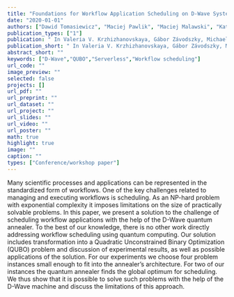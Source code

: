 ```yaml
---
title: "Foundations for Workflow Application Scheduling on D-Wave System"
date: "2020-01-01"
authors: ["Dawid Tomasiewicz", "Maciej Pawlik", "Maciej Malawski", "Katarzyna Rycerz"]
publication_types: ["1"]
publication: " In Valeria V. Krzhizhanovskaya, Gábor Závodszky, Michael H. Lees, Jack J. Dongarra, Peter M. A. Sloot, Sérgio Brissos & João Teixeira: Computational Science – ICCS 2020. 1  516--530. Cham: Springer International Publishing https://doi.org/10.1007/978-3-030-50433-5_40. ISBN: 978-3-030-50433-5"
publication_short: " In Valeria V. Krzhizhanovskaya, Gábor Závodszky, Michael H. Lees, Jack J. Dongarra, Peter M. A. Sloot, Sérgio Brissos & João Teixeira: Computational Science – ICCS 2020. 1  516--530. Cham: Springer International Publishing https://doi.org/10.1007/978-3-030-50433-5_40. ISBN: 978-3-030-50433-5"
abstract_short: ""
keywords: ["D-Wave","QUBO","Serverless","Workflow scheduling"]
url_code: ""
image_preview: ""
selected: false
projects: []
url_pdf: ""
url_preprint: ""
url_dataset: ""
url_project: ""
url_slides: ""
url_video: ""
url_poster: ""
math: true
highlight: true
image: ""
caption: ""
types: ["Conference/workshop paper"]
---
```

Many scientific processes and applications can be represented in the standardized form of workflows. One of the key challenges related to managing and executing workflows is scheduling. As an NP-hard problem with exponential complexity it imposes limitations on the size of practically solvable problems. In this paper, we present a solution to the challenge of scheduling workflow applications with the help of the D-Wave quantum annealer. To the best of our knowledge, there is no other work directly addressing workflow scheduling using quantum computing. Our solution includes transformation into a Quadratic Unconstrained Binary Optimization (QUBO) problem and discussion of experimental results, as well as possible applications of the solution. For our experiments we choose four problem instances small enough to fit into the annealer’s architecture. For two of our instances the quantum annealer finds the global optimum for scheduling. We thus show that it is possible to solve such problems with the help of the D-Wave machine and discuss the limitations of this approach.

